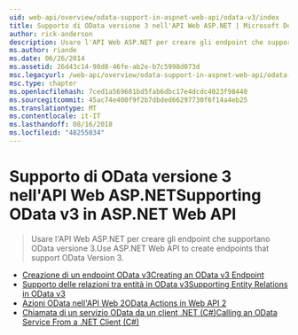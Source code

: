 ```yaml
---
uid: web-api/overview/odata-support-in-aspnet-web-api/odata-v3/index
title: Supporto di OData versione 3 nell'API Web ASP.NET | Microsoft Docs
author: rick-anderson
description: Usare l'API Web ASP.NET per creare gli endpoint che supportano OData versione 3.
ms.author: riande
ms.date: 06/26/2014
ms.assetid: 26d43c14-98d8-46fe-ab2e-b7c5998d073d
msc.legacyurl: /web-api/overview/odata-support-in-aspnet-web-api/odata-v3
msc.type: chapter
ms.openlocfilehash: 7ced1a569681bd5fab6dbc17e4dcdc4023f98440
ms.sourcegitcommit: 45ac74e400f9f2b7dbded66297730f6f14a4eb25
ms.translationtype: MT
ms.contentlocale: it-IT
ms.lasthandoff: 08/16/2018
ms.locfileid: "48255034"
---
```

<a name="supporting-odata-v3-in-aspnet-web-api"></a><span data-ttu-id="b44d3-103">Supporto di OData versione 3 nell'API Web ASP.NET</span><span class="sxs-lookup"><span data-stu-id="b44d3-103">Supporting OData v3 in ASP.NET Web API</span></span>
====================
> <span data-ttu-id="b44d3-104">Usare l'API Web ASP.NET per creare gli endpoint che supportano OData versione 3.</span><span class="sxs-lookup"><span data-stu-id="b44d3-104">Use ASP.NET Web API to create endpoints that support OData Version 3.</span></span>


- [<span data-ttu-id="b44d3-105">Creazione di un endpoint OData v3</span><span class="sxs-lookup"><span data-stu-id="b44d3-105">Creating an OData v3 Endpoint</span></span>](creating-an-odata-endpoint.md)
- [<span data-ttu-id="b44d3-106">Supporto delle relazioni tra entità in OData v3</span><span class="sxs-lookup"><span data-stu-id="b44d3-106">Supporting Entity Relations in OData v3</span></span>](working-with-entity-relations.md)
- [<span data-ttu-id="b44d3-107">Azioni OData nell'API Web 2</span><span class="sxs-lookup"><span data-stu-id="b44d3-107">OData Actions in Web API 2</span></span>](odata-actions.md)
- [<span data-ttu-id="b44d3-108">Chiamata di un servizio OData da un client .NET (C#)</span><span class="sxs-lookup"><span data-stu-id="b44d3-108">Calling an OData Service From a .NET Client (C#)</span></span>](calling-an-odata-service-from-a-net-client.md)

